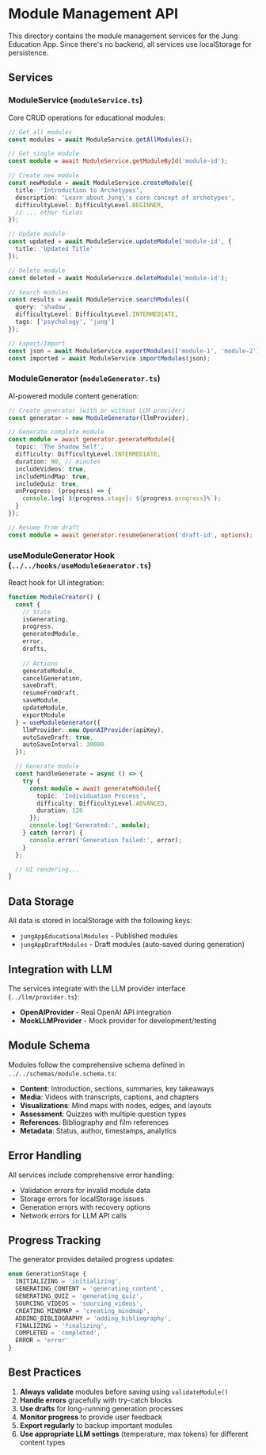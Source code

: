 # Module Management API

This directory contains the module management services for the Jung Education App. Since there's no backend, all services use localStorage for persistence.

## Services

### ModuleService (`moduleService.ts`)

Core CRUD operations for educational modules:

```typescript
// Get all modules
const modules = await ModuleService.getAllModules();

// Get single module
const module = await ModuleService.getModuleById('module-id');

// Create new module
const newModule = await ModuleService.createModule({
  title: 'Introduction to Archetypes',
  description: 'Learn about Jung\'s core concept of archetypes',
  difficultyLevel: DifficultyLevel.BEGINNER,
  // ... other fields
});

// Update module
const updated = await ModuleService.updateModule('module-id', {
  title: 'Updated Title'
});

// Delete module
const deleted = await ModuleService.deleteModule('module-id');

// Search modules
const results = await ModuleService.searchModules({
  query: 'shadow',
  difficultyLevel: DifficultyLevel.INTERMEDIATE,
  tags: ['psychology', 'jung']
});

// Export/Import
const json = await ModuleService.exportModules(['module-1', 'module-2']);
const imported = await ModuleService.importModules(json);
```

### ModuleGenerator (`moduleGenerator.ts`)

AI-powered module content generation:

```typescript
// Create generator (with or without LLM provider)
const generator = new ModuleGenerator(llmProvider);

// Generate complete module
const module = await generator.generateModule({
  topic: 'The Shadow Self',
  difficulty: DifficultyLevel.INTERMEDIATE,
  duration: 90, // minutes
  includeVideos: true,
  includeMindMap: true,
  includeQuiz: true,
  onProgress: (progress) => {
    console.log(`${progress.stage}: ${progress.progress}%`);
  }
});

// Resume from draft
const module = await generator.resumeGeneration('draft-id', options);
```

### useModuleGenerator Hook (`../../hooks/useModuleGenerator.ts`)

React hook for UI integration:

```typescript
function ModuleCreator() {
  const {
    // State
    isGenerating,
    progress,
    generatedModule,
    error,
    drafts,
    
    // Actions
    generateModule,
    cancelGeneration,
    saveDraft,
    resumeFromDraft,
    saveModule,
    updateModule,
    exportModule
  } = useModuleGenerator({
    llmProvider: new OpenAIProvider(apiKey),
    autoSaveDraft: true,
    autoSaveInterval: 30000
  });

  // Generate module
  const handleGenerate = async () => {
    try {
      const module = await generateModule({
        topic: 'Individuation Process',
        difficulty: DifficultyLevel.ADVANCED,
        duration: 120
      });
      console.log('Generated:', module);
    } catch (error) {
      console.error('Generation failed:', error);
    }
  };

  // UI rendering...
}
```

## Data Storage

All data is stored in localStorage with the following keys:

- `jungAppEducationalModules` - Published modules
- `jungAppDraftModules` - Draft modules (auto-saved during generation)

## Integration with LLM

The services integrate with the LLM provider interface (`../llm/provider.ts`):

- **OpenAIProvider** - Real OpenAI API integration
- **MockLLMProvider** - Mock provider for development/testing

## Module Schema

Modules follow the comprehensive schema defined in `../../schemas/module.schema.ts`:

- **Content**: Introduction, sections, summaries, key takeaways
- **Media**: Videos with transcripts, captions, and chapters
- **Visualizations**: Mind maps with nodes, edges, and layouts
- **Assessment**: Quizzes with multiple question types
- **References**: Bibliography and film references
- **Metadata**: Status, author, timestamps, analytics

## Error Handling

All services include comprehensive error handling:

- Validation errors for invalid module data
- Storage errors for localStorage issues
- Generation errors with recovery options
- Network errors for LLM API calls

## Progress Tracking

The generator provides detailed progress updates:

```typescript
enum GenerationStage {
  INITIALIZING = 'initializing',
  GENERATING_CONTENT = 'generating_content',
  GENERATING_QUIZ = 'generating_quiz',
  SOURCING_VIDEOS = 'sourcing_videos',
  CREATING_MINDMAP = 'creating_mindmap',
  ADDING_BIBLIOGRAPHY = 'adding_bibliography',
  FINALIZING = 'finalizing',
  COMPLETED = 'completed',
  ERROR = 'error'
}
```

## Best Practices

1. **Always validate** modules before saving using `validateModule()`
2. **Handle errors** gracefully with try-catch blocks
3. **Use drafts** for long-running generation processes
4. **Monitor progress** to provide user feedback
5. **Export regularly** to backup important modules
6. **Use appropriate LLM settings** (temperature, max tokens) for different content types